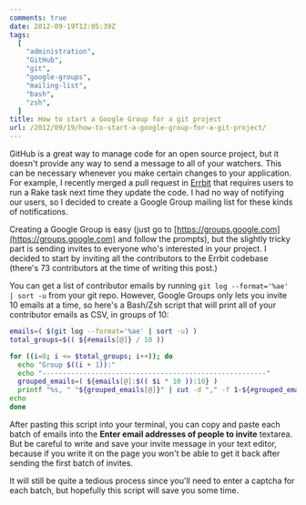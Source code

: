 ```yaml
---
comments: true
date: 2012-09-19T12:05:39Z
tags:
  [
    "administration",
    "GitHub",
    "git",
    "google-groups",
    "mailing-list",
    "bash",
    "zsh",
  ]
title: How to start a Google Group for a git project
url: /2012/09/19/how-to-start-a-google-group-for-a-git-project/
---
```


GitHub is a great way to manage code for an open source project, but it doesn't
provide any way to send a message to all of
your watchers. This can be necessary whenever you make certain changes to your application.
For example, I recently merged a pull request in [Errbit](https://github.com/errbit/errbit) that requires users to
run a Rake task next time they update the code. I had no way of notifying our users,
so I decided to create a Google Group mailing list for these kinds of notifications.

Creating a Google Group is easy (just go to [https://groups.google.com](https://groups.google.com) and follow the prompts),
but the slightly tricky part is sending invites to everyone who's interested in your project.
I decided to start by inviting all the contributors to the Errbit codebase
(there's 73 contributors at the time of writing this post.)

You can get a list of contributor emails by running `git log --format='%ae' | sort -u` from
your git repo. However, Google Groups only lets you invite 10 emails at a time,
so here's a Bash/Zsh script that will print all of your contributor emails as CSV, in groups of 10:

```bash
emails=( $(git log --format='%ae' | sort -u) )
total_groups=$(( ${#emails[@]} / 10 ))

for ((i=0; i <= $total_groups; i++)); do
  echo "Group $((i + 1)):"
  echo "-------------------------------------------------------"
  grouped_emails=( ${emails[@]:$(( $i * 10 )):10} )
  printf "%s, " "${grouped_emails[@]}" | cut -d "," -f 1-${#grouped_emails[@]}
echo
done
```

After pasting this script into your terminal, you can copy and paste each batch of
emails into the **Enter email addresses of people to invite** textarea.
But be careful to write and save your invite message in your text editor, because if you
write it on the page you won't be able to get it back after sending the first batch of invites.

It will still be quite a tedious process since you'll need to enter a captcha for each batch,
but hopefully this script will save you some time.

